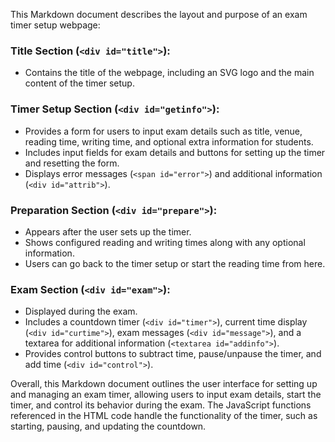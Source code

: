 This Markdown document describes the layout and purpose of an exam timer setup webpage:

### Title Section (`<div id="title">`):

- Contains the title of the webpage, including an SVG logo and the main content of the timer setup.

### Timer Setup Section (`<div id="getinfo">`):

- Provides a form for users to input exam details such as title, venue, reading time, writing time, and optional extra information for students.
- Includes input fields for exam details and buttons for setting up the timer and resetting the form.
- Displays error messages (`<span id="error">`) and additional information (`<div id="attrib">`).

### Preparation Section (`<div id="prepare">`):

- Appears after the user sets up the timer.
- Shows configured reading and writing times along with any optional information.
- Users can go back to the timer setup or start the reading time from here.

### Exam Section (`<div id="exam">`):

- Displayed during the exam.
- Includes a countdown timer (`<div id="timer">`), current time display (`<div id="curtime">`), exam messages (`<div id="message">`), and a textarea for additional information (`<textarea id="addinfo">`).
- Provides control buttons to subtract time, pause/unpause the timer, and add time (`<div id="control">`).

Overall, this Markdown document outlines the user interface for setting up and managing an exam timer, allowing users to input exam details, start the timer, and control its behavior during the exam. The JavaScript functions referenced in the HTML code handle the functionality of the timer, such as starting, pausing, and updating the countdown.
